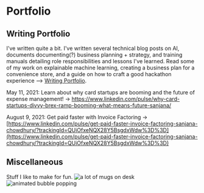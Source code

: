 # Portfolio
## Writing Portfolio
I've written quite a bit. I've written several technical blog posts on AI, documents documenting(?) business planning + strategy, and training manuals detailing role responsibilities and lessons I've learned. Read some of my work on explainable machine learning, creating a business plan for a convenience store, and a guide on how to craft a good hackathon experience --> [Writing Portfolio](https://sanjananana.github.io/files/pdfs/Writing_Portfolio_SChowdhury.pdf).

May 11, 2021: Learn about why card startups are booming and the future of expense management! -> [https://www.linkedin.com/pulse/why-card-startups-divvy-brex-ramp-booming-what-means-future-sanjana/ ](https://www.linkedin.com/pulse/why-card-startups-divvy-brex-ramp-booming-what-means-future-sanjana/)

August 9, 2021: Get paid faster with Invoice Factoring -> [https://www.linkedin.com/pulse/get-paid-faster-invoice-factoring-sanjana-chowdhury/?trackingId=QUiOfxeNQX28Y5BsgdxWdw%3D%3D](https://www.linkedin.com/pulse/get-paid-faster-invoice-factoring-sanjana-chowdhury/?trackingId=QUiOfxeNQX28Y5BsgdxWdw%3D%3D)
## Miscellaneous
Stuff I like to make for fun.
![a lot of mugs on desk](https://sanjananana.github.io/files/media/alotofmugs.jpg)
![animated bubble popping](https://sanjananana.github.io/files/media/bubble.gif)



